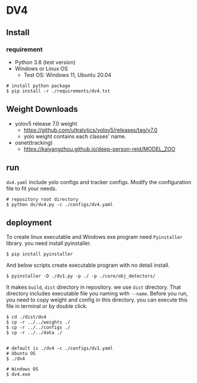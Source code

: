 
# DV4

## Install 
### requirement
- Python 3.8 (test version)
- Windows or Linux OS
  - Test OS: Windows 11, Ubuntu 20.04

```shell
# install python package
$ pip install -r ./requirements/dv4.txt
```

## Weight Downloads
- yolov5 release 7.0 weight 
  - https://github.com/ultralytics/yolov5/releases/tag/v7.0
  - yolo weight contains each classes' name.
- osnet(tracking)
  - https://kaiyangzhou.github.io/deep-person-reid/MODEL_ZOO


## run
`dv4.yaml` include yolo configs and tracker configs. 
Modify the configuration file
to fit your needs.

```shell
# repository root directory
$ python dv/dv4.py -c ./configs/dv4.yaml
```

## deployment
To create linux executable and Windows exe program need `Pyinstaller` library.
you need install pyinstaller.
```shell
$ pip install pyinstaller
```
And below scripts create executable program with no detail install.
```shell
$ pyinstaller -D ./dv1.py -p ./ -p ./core/obj_detectors/
```
It makes `build`, `dist` directory in repository. we use `dist` directory. 
That directory includes executable file you naming with `--name`.
Before you run, you need to copy weight and config in this directory.
you can execute this file in terminal or by double click.
```shell
$ cd ./dist/dv4
$ cp -r ../../weights ./
$ cp -r ../../configs ./
$ cp -r ../../data ./


# default is ./dv4 -c ./configs/dv1.yaml
# Ubuntu OS
$ ./dv4

# Windows OS
$ dv4.exe 
```
